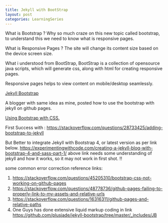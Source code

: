 ```yaml
---
title: Jekyll with BootStrap
layout: post
categories: LearningSeries
---
```





What is Bootstrap ?
Why so much craze on this new topic called bootstrap, to understand this
we need to know what is responsive pages.



What is Responsive Pages ?
The site will change its content size based on the device screen size.

What i understood from BootStrap,
BootStrap is a collection of opensource java scripts,
which will generate css, along with html for creating responsive pages.

Responsive pages helps to view content on mobile/desktop seamlessly.

<a href="http://jekyllbootstrap.com/"> Jekyll Bootstrap </a>

A blogger with same idea as mine, posted how to use the
bootstrap with jekyll on github pages.

<a href="http://veithen.github.io/2015/03/26/jekyll-bootstrap.html" >
Using Bootstrap with CSS. </a>

First Success with :
https://stackoverflow.com/questions/28733425/adding-bootstrap-to-jekyll

But Better to integrate Jekyll with Bootstrap 4, or latest version as per link
below.
https://experimentingwithcode.com/creating-a-jekyll-blog-with-bootstrap-4-and-sass-part-1/
above link needs some understanding of jekyll and how it works, so it may not work in first shot. !!



some common error correction reference links:
1. https://stackoverflow.com/questions/45205310/bootstrap-css-not-working-on-github-pages
2. https://stackoverflow.com/questions/48778736/github-pages-failing-to-properly-link-to-my-assets-and-relative-urls
3. https://stackoverflow.com/questions/16316311/github-pages-and-relative-paths
4.  One Guys has done extensive liquid markup coding
in link https://github.com/plusjade/jekyll-bootstrap/tree/master/_includes/JB

